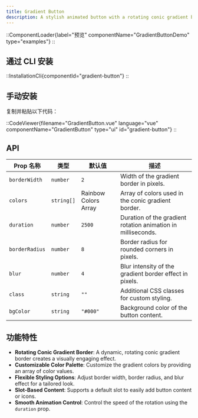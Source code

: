 ```yaml
---
title: Gradient Button
description: A stylish animated button with a rotating conic gradient border and customizable properties for a vibrant look.
---
```


::ComponentLoader{label="预览" componentName="GradientButtonDemo" type="examples"}
::

## 通过 CLI 安装

::InstallationCli{componentId="gradient-button"}
::

## 手动安装

复制并粘贴以下代码：

::CodeViewer{filename="GradientButton.vue" language="vue" componentName="GradientButton" type="ui" id="gradient-button"}
::

## API

| Prop 名称      | 类型       | 默认值               | 描述                                                         |
| -------------- | ---------- | -------------------- | ------------------------------------------------------------ |
| `borderWidth`  | `number`   | `2`                  | Width of the gradient border in pixels.                      |
| `colors`       | `string[]` | Rainbow Colors Array | Array of colors used in the conic gradient border.           |
| `duration`     | `number`   | `2500`               | Duration of the gradient rotation animation in milliseconds. |
| `borderRadius` | `number`   | `8`                  | Border radius for rounded corners in pixels.                 |
| `blur`         | `number`   | `4`                  | Blur intensity of the gradient border effect in pixels.      |
| `class`        | `string`   | `""`                 | Additional CSS classes for custom styling.                   |
| `bgColor`      | `string`   | `"#000"`             | Background color of the button content.                      |

## 功能特性

- **Rotating Conic Gradient Border**: A dynamic, rotating conic gradient border creates a visually engaging effect.
- **Customizable Color Palette**: Customize the gradient colors by providing an array of color values.
- **Flexible Styling Options**: Adjust border width, border radius, and blur effect for a tailored look.
- **Slot-Based Content**: Supports a default slot to easily add button content or icons.
- **Smooth Animation Control**: Control the speed of the rotation using the `duration` prop.
